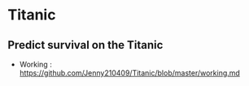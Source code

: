 # Titanic

## Predict survival on the Titanic

- Working : https://github.com/Jenny210409/Titanic/blob/master/working.md
